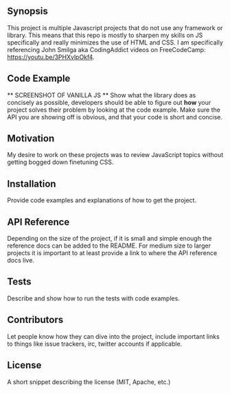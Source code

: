 ## Synopsis

This project is multiple Javascript projects that do not use any framework or library. This means that this repo is mostly to sharpen my skills on JS specifically and really minimizes the use of HTML and CSS. I am specifically referencing John Smilga aka CodingAddict videos on FreeCodeCamp: https://youtu.be/3PHXvlpOkf4. 

## Code Example

** SCREENSHOT OF VANILLA JS **
Show what the library does as concisely as possible, developers should be able to figure out **how** your project solves their problem by looking at the code example. Make sure the API you are showing off is obvious, and that your code is short and concise. 

## Motivation

My desire to work on these projects was to review JavaScript topics without getting bogged down finetuning CSS.

## Installation

Provide code examples and explanations of how to get the project.

## API Reference

Depending on the size of the project, if it is small and simple enough the reference docs can be added to the README. For medium size to larger projects it is important to at least provide a link to where the API reference docs live.

## Tests

Describe and show how to run the tests with code examples.

## Contributors

Let people know how they can dive into the project, include important links to things like issue trackers, irc, twitter accounts if applicable.

## License

A short snippet describing the license (MIT, Apache, etc.)
